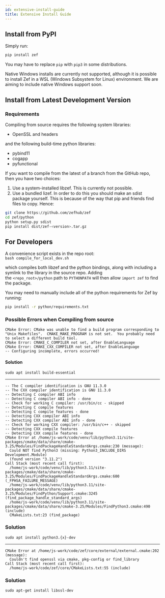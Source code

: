 ```yaml
---
id: extensive-install-guide
title: Extensive Install Guide
---
```


  
## Install from PyPI  
Simply run:  
```bash  
pip install zef  
```  
You may have to replace `pip` with `pip3` in some distributions.  
  
Native Windows installs are currently not supported, although it is possible to install Zef in a WSL (Windows Subsystem for Linux) environment. We are aiming to include native Windows support soon.  
  
## Install from Latest Development Version  
### Requirements  
Compiling from source requires the following system libraries:  
-   OpenSSL and headers  
  
and the following build-time python libraries:  
-   pybind11  
-   cogapp  
-   pyfunctional  
  
If you want to compile from the latest of a branch from the GitHub repo, then you have two choices:  
  
1.  Use a system-installed libzef. This is currently not possible.  
2.  Use a bundled lizef. In order to do this you should make an sdist package yourself. This is because of the way that pip and friends find files to copy. Hence:  
  
```bash  
git clone https://github.com/zefhub/zef  
cd zef/python  
python setup.py sdist  
pip install dist/zef-<version>.tar.gz  
```  
  
## For Developers  
A convenience script exists in the repo root:  
`bash compile_for_local_dev.sh`  
  
which compiles both libzef and the python bindings, along with including a symlink to the library in the source repo. Adding the `<repo_root>/python` path to `PYTHONPATH` will then allow `import zef` to find the package.  
  
You may need to manually include all of the python requirements for Zef by running:  
```bash  
pip install -r python/requirements.txt  
```  
  
### Possible Errors when Compiling from source  
```console  
CMake Error: CMake was unable to find a build program corresponding to "Unix Makefiles".  CMAKE_MAKE_PROGRAM is not set.  You probably need to select a different build tool.  
CMake Error: CMAKE_C_COMPILER not set, after EnableLanguage  
CMake Error: CMAKE_CXX_COMPILER not set, after EnableLanguage  
-- Configuring incomplete, errors occurred!  
```  
#### Solution  
`sudo apt install build-essential`  
  
---  
  
```console  
-- The C compiler identification is GNU 11.3.0  
-- The CXX compiler identification is GNU 11.3.0  
-- Detecting C compiler ABI info  
-- Detecting C compiler ABI info - done  
-- Check for working C compiler: /usr/bin/cc - skipped  
-- Detecting C compile features  
-- Detecting C compile features - done  
-- Detecting CXX compiler ABI info  
-- Detecting CXX compiler ABI info - done  
-- Check for working CXX compiler: /usr/bin/c++ - skipped  
-- Detecting CXX compile features  
-- Detecting CXX compile features - done  
CMake Error at /home/js-work/code/venv/lib/python3.11/site-packages/cmake/data/share/cmake-3.25/Modules/FindPackageHandleStandardArgs.cmake:230 (message):  
  Could NOT find Python3 (missing: Python3_INCLUDE_DIRS Development.Module)  
  (found version "3.11.2")  
Call Stack (most recent call first):  
  /home/js-work/code/venv/lib/python3.11/site-packages/cmake/data/share/cmake-3.25/Modules/FindPackageHandleStandardArgs.cmake:600 (_FPHSA_FAILURE_MESSAGE)  
  /home/js-work/code/venv/lib/python3.11/site-packages/cmake/data/share/cmake-3.25/Modules/FindPython/Support.cmake:3245 (find_package_handle_standard_args)  
  /home/js-work/code/venv/lib/python3.11/site-packages/cmake/data/share/cmake-3.25/Modules/FindPython3.cmake:490 (include)  
  CMakeLists.txt:23 (find_package)  
```  
### Solution  
`sudo apt install python3.{x}-dev`  
  
---  
  
```console  
CMake Error at /home/js-work/code/zef/core/external/external.cmake:202 (message):  
  Couldn't find openssl via cmake, pkg-config or find_library  
Call Stack (most recent call first):  
  /home/js-work/code/zef/core/CMakeLists.txt:55 (include)  
```  
### Solution  
`sudo apt-get install libssl-dev`